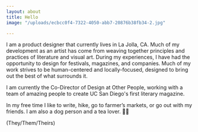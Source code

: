 ```yaml
---
layout: about
title: Hello
image: "/uploads/ecbcc0f4-7322-4050-abb7-20876b38fb34-2.jpg"

---
```

I am a product designer that currently lives in La Jolla, CA. Much of my development as an artist has come from weaving together principles and practices of literature and visual art. During my experiences, I have had the opportunity to design for festivals, magazines, and companies. Much of my work strives to be human-centered and locally-focused, designed to bring out the best of what surrounds it.

I am currently the Co-Director of Design at Other People, working with a team of amazing people to create UC San Diego's first literary magazine. 

In my free time I like to write, hike, go to farmer’s markets, or go out with my friends. I am also a dog person and a tea lover. 🐶🍵

(They/Them/Theirs)